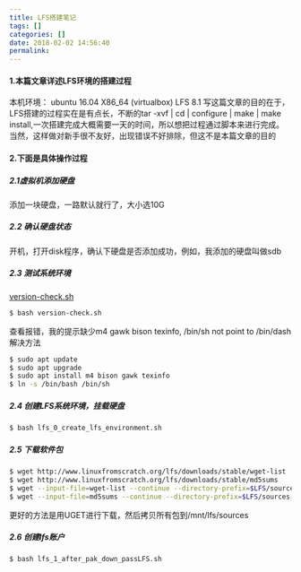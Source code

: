 ```yaml
---
title: LFS搭建笔记
tags: []
categories: []
date: 2018-02-02 14:56:40
permalink:
---
```


#### 1.本篇文章详述LFS环境的搭建过程
本机环境：
ubuntu 16.04 X86_64		(virtualbox)
LFS 8.1
写这篇文章的目的在于，LFS搭建的过程实在是有点长，不断的tar -xvf  | cd | configure | make | make install,一次搭建完成大概需要一天的时间，所以想把过程通过脚本来进行完成。
当然，这样做对新手很不友好，出现错误不好排除，但这不是本篇文章的目的

#### 2.下面是具体操作过程
##### 2.1虚拟机添加硬盘
添加一块硬盘，一路默认就行了，大小选10G

<!-- more -->

##### 2.2 确认硬盘状态
开机，打开disk程序，确认下硬盘是否添加成功，例如，我添加的硬盘叫做sdb

##### 2.3 测试系统环境
[version-check.sh](https://github.com)

```bash
$ bash version-check.sh
```
查看报错，我的提示缺少m4 gawk bison texinfo, /bin/sh not point to /bin/dash
解决方法

```bash
$ sudo apt update
$ sudo apt upgrade
$ sudo apt install m4 bison gawk texinfo
$ ln -s /bin/bash /bin/sh
```
##### 2.4 创建LFS系统环境，挂载硬盘
```bash
$ bash lfs_0_create_lfs_environment.sh
```
##### 2.5 下载软件包

```bash
$ wget http://www.linuxfromscratch.org/lfs/downloads/stable/wget-list
$ wget http://www.linuxfromscratch.org/lfs/downloads/stable/md5sums
$ wget --input-file=wget-list --continue --directory-prefix=$LFS/sources
$ wget --input-file=md5sums --continue --directory-prefix=$LFS/sources
```
更好的方法是用UGET进行下载，然后拷贝所有包到/mnt/lfs/sources
##### 2.6 创建lfs账户
```bash
$ bash lfs_1_after_pak_down_passLFS.sh
```




